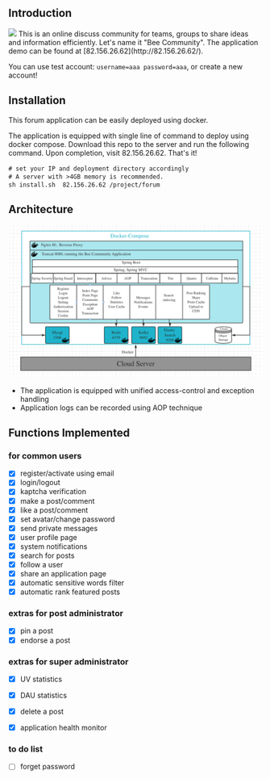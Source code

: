
## Introduction
<img src=http://rd6c84nbk.hb-bkt.clouddn.com/my/logo.png width=7% />
This is an online discuss community for teams, groups to share ideas and 
information efficiently. Let's name it "Bee Community". The application
demo can be found at  [82.156.26.62](http://82.156.26.62/).

You can use test account: `username=aaa password=aaa`, or create a new account!

## Installation
This forum application can be easily deployed using docker.

The application is equipped with single line of command to deploy using docker compose. Download this repo to the server
and run the following command. Upon completion, visit 82.156.26.62. That's it! 

```shell
# set your IP and deployment directory accordingly
# A server with >4GB memory is recommended.
sh install.sh  82.156.26.62 /project/forum
```

## Architecture
![Architecture of Bee Community Application](./doc/architecture.png)

- The application is equipped with unified access-control and exception handling 
- Application logs can be recorded using AOP technique

## Functions Implemented
### for common users
- [x] register/activate using email
- [x] login/logout
- [x] kaptcha verification
- [x] make a post/comment
- [x] like a post/comment
- [x] set avatar/change password
- [x] send private messages
- [x] user profile page
- [x] system notifications
- [x] search for posts
- [x] follow a user
- [x] share an application page
- [x] automatic sensitive words filter
- [x] automatic rank featured posts

### extras for post administrator
- [x] pin a post
- [x] endorse a post

### extras for super administrator
- [x] UV statistics
- [x] DAU statistics
- [x] delete a post
- [x] application health monitor


### to do list
- [ ] forget password
